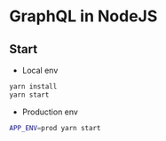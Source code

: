 # GraphQL in NodeJS

## Start

- Local env

```bash
yarn install
yarn start
```

- Production env

```bash
APP_ENV=prod yarn start
```
